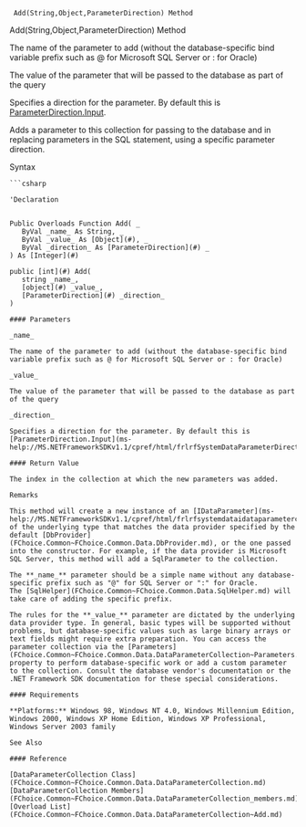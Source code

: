﻿     Add(String,Object,ParameterDirection) Method                                                   

Add(String,Object,ParameterDirection) Method

The name of the parameter to add (without the database-specific bind variable prefix such as @ for Microsoft SQL Server or : for Oracle)

The value of the parameter that will be passed to the database as part of the query

Specifies a direction for the parameter. By default this is [ParameterDirection.Input](ms-help://MS.NETFrameworkSDKv1.1/cpref/html/frlrfSystemDataParameterDirectionClassTopic.htm).

Adds a parameter to this collection for passing to the database and in replacing parameters in the SQL statement, using a specific parameter direction.

Syntax

```vbnet
```csharp

'Declaration
 

Public Overloads Function Add( _
   ByVal _name_ As String, _
   ByVal _value_ As [Object](#), _
   ByVal _direction_ As [ParameterDirection](#) _
) As [Integer](#)

public [int](#) Add( 
   string _name_,
   [object](#) _value_,
   [ParameterDirection](#) _direction_
)

#### Parameters

_name_

The name of the parameter to add (without the database-specific bind variable prefix such as @ for Microsoft SQL Server or : for Oracle)

_value_

The value of the parameter that will be passed to the database as part of the query

_direction_

Specifies a direction for the parameter. By default this is [ParameterDirection.Input](ms-help://MS.NETFrameworkSDKv1.1/cpref/html/frlrfSystemDataParameterDirectionClassTopic.htm).

#### Return Value

The index in the collection at which the new parameters was added.

Remarks

This method will create a new instance of an [IDataParameter](ms-help://MS.NETFrameworkSDKv1.1/cpref/html/frlrfsystemdataidataparameterclasstopic.htm) of the underlying type that matches the data provider specified by the default [DbProvider](FChoice.Common~FChoice.Common.Data.DbProvider.md), or the one passed into the constructor. For example, if the data provider is Microsoft SQL Server, this method will add a SqlParameter to the collection.

The **_name_** parameter should be a simple name without any database-specific prefix such as "@" for SQL Server or ":" for Oracle. The [SqlHelper](FChoice.Common~FChoice.Common.Data.SqlHelper.md) will take care of adding the specific prefix.

The rules for the **_value_** parameter are dictated by the underlying data provider type. In general, basic types will be supported without problems, but database-specific values such as large binary arrays or text fields might require extra preparation. You can access the parameter collection via the [Parameters](FChoice.Common~FChoice.Common.Data.DataParameterCollection~Parameters.md) property to perform database-specific work or add a custom parameter to the collection. Consult the database vendor's documentation or the .NET Framework SDK documentation for these special considerations.

#### Requirements

**Platforms:** Windows 98, Windows NT 4.0, Windows Millennium Edition, Windows 2000, Windows XP Home Edition, Windows XP Professional, Windows Server 2003 family

See Also

#### Reference

[DataParameterCollection Class](FChoice.Common~FChoice.Common.Data.DataParameterCollection.md)  
[DataParameterCollection Members](FChoice.Common~FChoice.Common.Data.DataParameterCollection_members.md)  
[Overload List](FChoice.Common~FChoice.Common.Data.DataParameterCollection~Add.md)